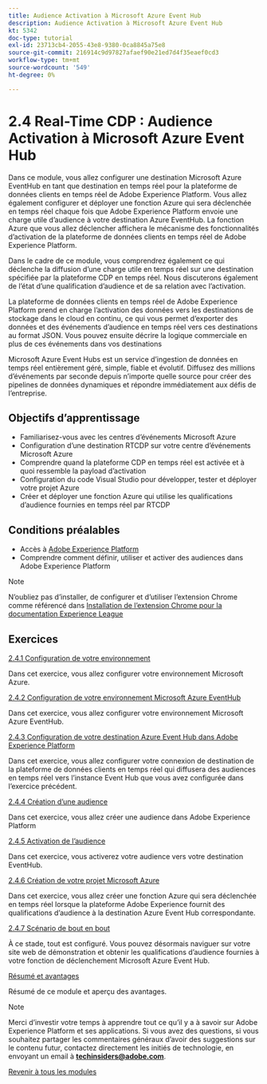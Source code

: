 ```yaml
---
title: Audience Activation à Microsoft Azure Event Hub
description: Audience Activation à Microsoft Azure Event Hub
kt: 5342
doc-type: tutorial
exl-id: 23713cb4-2055-43e8-9380-0ca8845a75e8
source-git-commit: 216914c9d97827afaef90e21ed7d4f35eaef0cd3
workflow-type: tm+mt
source-wordcount: '549'
ht-degree: 0%

---
```


# 2.4 Real-Time CDP : Audience Activation à Microsoft Azure Event Hub

Dans ce module, vous allez configurer une destination Microsoft Azure EventHub en tant que destination en temps réel pour la plateforme de données clients en temps réel de Adobe Experience Platform. Vous allez également configurer et déployer une fonction Azure qui sera déclenchée en temps réel chaque fois que Adobe Experience Platform envoie une charge utile d’audience à votre destination Azure EventHub. La fonction Azure que vous allez déclencher affichera le mécanisme des fonctionnalités d’activation de la plateforme de données clients en temps réel de Adobe Experience Platform.

Dans le cadre de ce module, vous comprendrez également ce qui déclenche la diffusion d’une charge utile en temps réel sur une destination spécifiée par la plateforme CDP en temps réel. Nous discuterons également de l’état d’une qualification d’audience et de sa relation avec l’activation.

La plateforme de données clients en temps réel de Adobe Experience Platform prend en charge l’activation des données vers les destinations de stockage dans le cloud en continu, ce qui vous permet d’exporter des données et des événements d’audience en temps réel vers ces destinations au format JSON. Vous pouvez ensuite décrire la logique commerciale en plus de ces événements dans vos destinations

Microsoft Azure Event Hubs est un service d’ingestion de données en temps réel entièrement géré, simple, fiable et évolutif. Diffusez des millions d’événements par seconde depuis n’importe quelle source pour créer des pipelines de données dynamiques et répondre immédiatement aux défis de l’entreprise.

## Objectifs d’apprentissage

- Familiarisez-vous avec les centres d’événements Microsoft Azure
- Configuration d’une destination RTCDP sur votre centre d’événements Microsoft Azure
- Comprendre quand la plateforme CDP en temps réel est activée et à quoi ressemble la payload d’activation
- Configuration du code Visual Studio pour développer, tester et déployer votre projet Azure
- Créer et déployer une fonction Azure qui utilise les qualifications d’audience fournies en temps réel par RTCDP

## Conditions préalables

- Accès à [Adobe Experience Platform](https://experience.adobe.com/platform)
- Comprendre comment définir, utiliser et activer des audiences dans Adobe Experience Platform

>[!NOTE]
>
>N’oubliez pas d’installer, de configurer et d’utiliser l’extension Chrome comme référencé dans [Installation de l’extension Chrome pour la documentation Experience League](../../gettingstarted/gettingstarted/ex1.md)

## Exercices

[2.4.1 Configuration de votre environnement](./ex1.md)

Dans cet exercice, vous allez configurer votre environnement Microsoft Azure.

[2.4.2 Configuration de votre environnement Microsoft Azure EventHub](./ex2.md)

Dans cet exercice, vous allez configurer votre environnement Microsoft Azure EventHub.

[2.4.3 Configuration de votre destination Azure Event Hub dans Adobe Experience Platform](./ex3.md)

Dans cet exercice, vous allez configurer votre connexion de destination de la plateforme de données clients en temps réel qui diffusera des audiences en temps réel vers l’instance Event Hub que vous avez configurée dans l’exercice précédent.

[2.4.4 Création d’une audience](./ex4.md)

Dans cet exercice, vous allez créer une audience dans Adobe Experience Platform

[2.4.5 Activation de l’audience](./ex5.md)

Dans cet exercice, vous activerez votre audience vers votre destination EventHub.

[2.4.6 Création de votre projet Microsoft Azure](./ex6.md)

Dans cet exercice, vous allez créer une fonction Azure qui sera déclenchée en temps réel lorsque la plateforme Adobe Experience fournit des qualifications d’audience à la destination Azure Event Hub correspondante.

[2.4.7 Scénario de bout en bout](./ex7.md)

À ce stade, tout est configuré. Vous pouvez désormais naviguer sur votre site web de démonstration et obtenir les qualifications d’audience fournies à votre fonction de déclenchement Microsoft Azure Event Hub.

[Résumé et avantages](./summary.md)

Résumé de ce module et aperçu des avantages.

>[!NOTE]
>
>Merci d’investir votre temps à apprendre tout ce qu’il y a à savoir sur Adobe Experience Platform et ses applications. Si vous avez des questions, si vous souhaitez partager les commentaires généraux d’avoir des suggestions sur le contenu futur, contactez directement les initiés de technologie, en envoyant un email à **techinsiders@adobe.com**.

[Revenir à tous les modules](../../../overview.md)
